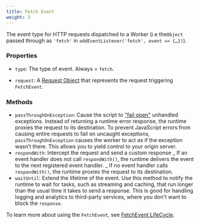 ```yaml
---
title: Fetch Event
weight: 3
---
```


The event type for HTTP requests dispatched to a Worker (i.e the`Object` passed through as `'fetch'` in `addEventListener('fetch', event => {…})`).

### Properties

- `type`: The type of event. Always = `fetch`.

- `request`: A [Request Object](/reference/apis/fetch#Request) that represents the request triggering `FetchEvent`.

### Methods

- `passThroughOnException`: Cause the script to ["fail open"](https://community.microfocus.com/t5/Security-Blog/Security-Fundamentals-Part-1-Fail-Open-vs-Fail-Closed/ba-p/283747) unhandled exceptions. Instead of returning a runtime error response, the runtime proxies the request to its destination. To prevent JavaScript errors from causing entire requests to fail on uncaught exceptions, `passThroughOnException` causes the worker to act as if the exception wasn’t there. This allows you to yield control to your origin server.
- `respondWith`: Intercept the request and send a custom response
  _ If an event handler does not call `respondWith()`, the runtime delivers the event to the next registered event handler.
  _ If no event handler calls `respondWith()`, the runtime proxies the request to its destination.
- `waitUntil`: Extend the lifetime of the event. Use this method to notify the runtime to wait for tasks, such as streaming and caching, that run longer than the usual time it takes to send a response. This is good for handling logging and analytics to third-party services, where you don't want to block the `response`.

To learn more about using the `FetchEvent`, see [FetchEvent LifeCycle](/reference/workers-concepts/fetch-event-lifecycle).
